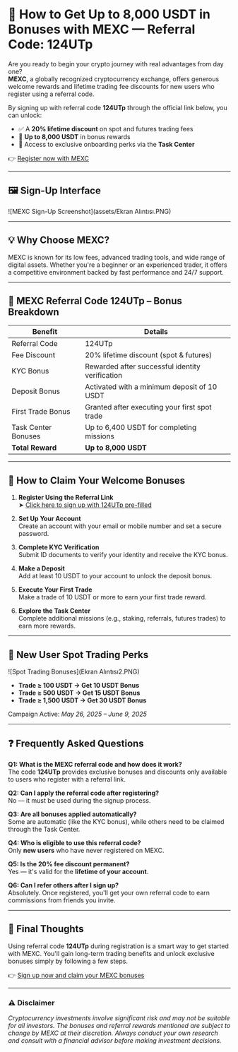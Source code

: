 # 🌟 How to Get Up to 8,000 USDT in Bonuses with MEXC — Referral Code: 124UTp

Are you ready to begin your crypto journey with real advantages from day one?  
**MEXC**, a globally recognized cryptocurrency exchange, offers generous welcome rewards and lifetime trading fee discounts for new users who register using a referral code.

By signing up with referral code **124UTp** through the official link below, you can unlock:

- ✅ A **20% lifetime discount** on spot and futures trading fees  
- 🎁 **Up to 8,000 USDT** in bonus rewards  
- 🔐 Access to exclusive onboarding perks via the **Task Center**

👉 [Register now with MEXC](https://www.mexc.co/acquisition/custom-sign-up?shareCode=mexc-124UTp)

---

## 🖼️ Sign-Up Interface

![MEXC Sign-Up Screenshot](assets/Ekran Alıntısı.PNG)

---

## 💡 Why Choose MEXC?

MEXC is known for its low fees, advanced trading tools, and wide range of digital assets. Whether you're a beginner or an experienced trader, it offers a competitive environment backed by fast performance and 24/7 support.

---

## 🎁 MEXC Referral Code 124UTp – Bonus Breakdown

| Benefit               | Details                                                  |
|-----------------------|----------------------------------------------------------|
| Referral Code         | 124UTp                                                   |
| Fee Discount          | 20% lifetime discount (spot & futures)                   |
| KYC Bonus             | Rewarded after successful identity verification          |
| Deposit Bonus         | Activated with a minimum deposit of 10 USDT              |
| First Trade Bonus     | Granted after executing your first spot trade            |
| Task Center Bonuses   | Up to 6,400 USDT for completing missions                 |
| **Total Reward**      | **Up to 8,000 USDT**                                     |

---

## 🚀 How to Claim Your Welcome Bonuses

1. **Register Using the Referral Link**  
   ➤ [Click here to sign up with 124UTp pre-filled](https://www.mexc.co/acquisition/custom-sign-up?shareCode=mexc-124UTp)

2. **Set Up Your Account**  
   Create an account with your email or mobile number and set a secure password.

3. **Complete KYC Verification**  
   Submit ID documents to verify your identity and receive the KYC bonus.

4. **Make a Deposit**  
   Add at least 10 USDT to your account to unlock the deposit bonus.

5. **Execute Your First Trade**  
   Make a trade of 10 USDT or more to earn your first trade reward.

6. **Explore the Task Center**  
   Complete additional missions (e.g., staking, referrals, futures trades) to earn more rewards.

---

## 🧾 New User Spot Trading Perks

![Spot Trading Bonuses](Ekran Alıntısı2.PNG)

- **Trade ≥ 100 USDT → Get 10 USDT Bonus**
- **Trade ≥ 500 USDT → Get 15 USDT Bonus**
- **Trade ≥ 1,500 USDT → Get 30 USDT Bonus**

Campaign Active: *May 26, 2025 – June 9, 2025*

---

## ❓ Frequently Asked Questions

**Q1: What is the MEXC referral code and how does it work?**  
The code **124UTp** provides exclusive bonuses and discounts only available to users who register with a referral link.

**Q2: Can I apply the referral code after registering?**  
No — it must be used during the signup process.

**Q3: Are all bonuses applied automatically?**  
Some are automatic (like the KYC bonus), while others need to be claimed through the Task Center.

**Q4: Who is eligible to use this referral code?**  
Only **new users** who have never registered on MEXC.

**Q5: Is the 20% fee discount permanent?**  
Yes — it's valid for the **lifetime of your account**.

**Q6: Can I refer others after I sign up?**  
Absolutely. Once registered, you'll get your own referral code to earn commissions from friends you invite.

---

## 🏁 Final Thoughts

Using referral code **124UTp** during registration is a smart way to get started with MEXC. You'll gain long-term trading benefits and unlock exclusive bonuses simply by following a few steps.

👉 [Sign up now and claim your MEXC bonuses](https://www.mexc.co/acquisition/custom-sign-up?shareCode=mexc-124UTp)

---

### ⚠️ Disclaimer  
*Cryptocurrency investments involve significant risk and may not be suitable for all investors. The bonuses and referral rewards mentioned are subject to change by MEXC at their discretion. Always conduct your own research and consult with a financial advisor before making investment decisions.*
